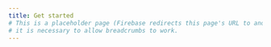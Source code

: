 ```yaml
---
title: Get started
# This is a placeholder page (Firebase redirects this page's URL to another);
# it is necessary to allow breadcrumbs to work.
---
```

